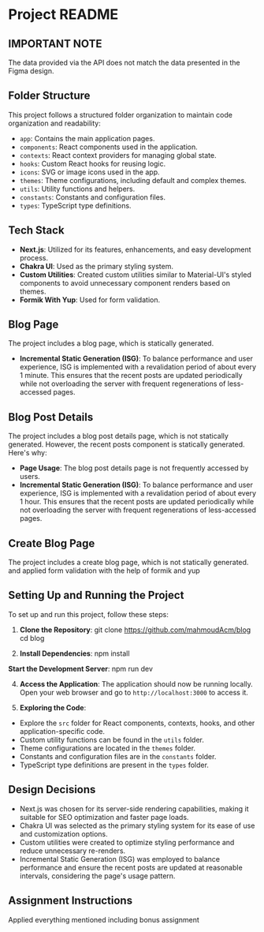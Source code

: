 # Project README

## IMPORTANT NOTE
The data provided via the API does not match the data presented in the Figma design.

## Folder Structure
This project follows a structured folder organization to maintain code organization and readability:


- `app`: Contains the main application pages.
- `components`: React components used in the application.
- `contexts`: React context providers for managing global state.
- `hooks`: Custom React hooks for reusing logic.
- `icons`: SVG or image icons used in the app.
- `themes`: Theme configurations, including default and complex themes.
- `utils`: Utility functions and helpers.
- `constants`: Constants and configuration files.
- `types`: TypeScript type definitions.

## Tech Stack
- **Next.js**: Utilized for its features, enhancements, and easy development process.
- **Chakra UI**: Used as the primary styling system.
- **Custom Utilities**: Created custom utilities similar to Material-UI's styled components to avoid unnecessary component renders based on themes.
- **Formik With Yup**: Used for form validation.

## Blog Page
The project includes a blog page, which is statically generated.
- **Incremental Static Generation (ISG)**: To balance performance and user experience, ISG is implemented with a revalidation period of about every 1 minute. This ensures that the recent posts are updated periodically while not overloading the server with frequent regenerations of less-accessed pages.

## Blog Post Details
The project includes a blog post details page, which is not statically generated. However, the recent posts component is statically generated. Here's why:

- **Page Usage**: The blog post details page is not frequently accessed by users.
- **Incremental Static Generation (ISG)**: To balance performance and user experience, ISG is implemented with a revalidation period of about every 1 hour. This ensures that the recent posts are updated periodically while not overloading the server with frequent regenerations of less-accessed pages.

## Create Blog Page
The project includes a create blog page, which is not statically generated. and applied form validation with the help of formik and yup

## Setting Up and Running the Project
To set up and run this project, follow these steps:

1. **Clone the Repository**:
   git clone https://github.com/mahmoudAcm/blog
   cd blog

2. **Install Dependencies**:
   npm install

**Start the Development Server**:
npm run dev


4. **Access the Application**:
   The application should now be running locally. Open your web browser and go to `http://localhost:3000` to access it.

5. **Exploring the Code**:
- Explore the `src` folder for React components, contexts, hooks, and other application-specific code.
- Custom utility functions can be found in the `utils` folder.
- Theme configurations are located in the `themes` folder.
- Constants and configuration files are in the `constants` folder.
- TypeScript type definitions are present in the `types` folder.

## Design Decisions
- Next.js was chosen for its server-side rendering capabilities, making it suitable for SEO optimization and faster page loads.
- Chakra UI was selected as the primary styling system for its ease of use and customization options.
- Custom utilities were created to optimize styling performance and reduce unnecessary re-renders.
- Incremental Static Generation (ISG) was employed to balance performance and ensure the recent posts are updated at reasonable intervals, considering the page's usage pattern.

## Assignment Instructions
Applied everything mentioned including bonus assignment
